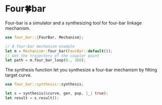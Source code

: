 # Four🍀bar

Four-bar is a simulator and a synthesizing tool for four-bar linkage mechanism.

```rust
use four_bar::{FourBar, Mechanism};

// A four-bar mechanism example
let m = Mechanism::four_bar(FourBar::default());
// Get the trajectory of the coupler point
let path = m.four_bar_loop(0., 360);
```

The synthesis function let you synthesize a four-bar mechanism by fitting target curve.

```rust
use four_bar::synthesis::synthesis;

let s = synthesis(&curve, gen, pop, |_| true);
let result = s.result();
```

